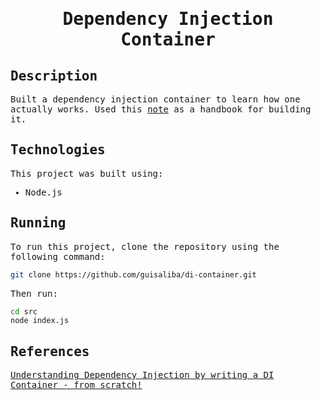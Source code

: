 <samp>
  
  <h1 align="center">
    Dependency Injection Container
  </h1>

## Description

Built a dependency injection container to learn how one actually works. Used this [note](https://github.com/guisaliba/brain/blob/main/notes/patterns/dependency-injection/the-dependency-injection-container.md) as a handbook for building it.

## Technologies

This project was built using:

- Node.js

## Running

To run this project, clone the repository using the following command:

```bash
git clone https://github.com/guisaliba/di-container.git
```

Then run:

```bash
cd src
node index.js
```

## References

[Understanding Dependency Injection by writing a DI Container - from scratch!](https://dev.to/martinhaeusler/understanding-dependency-injection-by-writing-a-di-container-from-scratch-part-2-2np6)
</samp>
